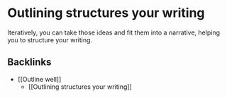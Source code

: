 # Outlining structures your writing
Iteratively, you can take those ideas and fit them into a narrative, helping you to structure your writing.

## Backlinks
* [[Outline well]]
	* [[Outlining structures your writing]]

<!-- {BearID:1546837F-3EB9-4D2C-8654-78132A971A0A-8050-000009A57C3F748D} -->
